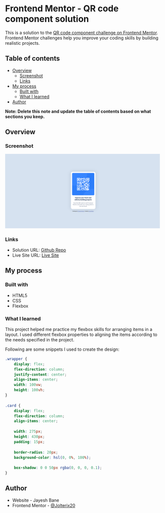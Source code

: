 # Frontend Mentor - QR code component solution

This is a solution to the [QR code component challenge on Frontend Mentor](https://www.frontendmentor.io/challenges/qr-code-component-iux_sIO_H). Frontend Mentor challenges help you improve your coding skills by building realistic projects.

## Table of contents

-   [Overview](#overview)
    -   [Screenshot](#screenshot)
    -   [Links](#links)
-   [My process](#my-process)
    -   [Built with](#built-with)
    -   [What I learned](#what-i-learned)
-   [Author](#author)

**Note: Delete this note and update the table of contents based on what sections you keep.**

## Overview

### Screenshot

![Finished QR Code Component](./results/screenshot.png)

### Links

-   Solution URL: [Github Repo](https://github.com/Jolterix20/qr-code-component)
-   Live Site URL: [Live Site](https://jolterix20.github.io/qr-code-component/)

## My process

### Built with

-   HTML5
-   CSS
-   Flexbox

### What I learned

This project helped me practice my flexbox skills for arranging items in a layout. I used different flexbox properties to aligning the items according to the needs specified in the project.

Following are some snippets I used to create the design:

```css
.wrapper {
	display: flex;
	flex-direction: column;
	justify-content: center;
	align-items: center;
	width: 100vw;
	height: 100vh;
}

.card {
	display: flex;
	flex-direction: column;
	align-items: center;

	width: 275px;
	height: 430px;
	padding: 15px;

	border-radius: 20px;
	background-color: hsl(0, 0%, 100%);

	box-shadow: 0 0 50px rgba(0, 0, 0, 0.1);
}
```

## Author

-   Website - Jayesh Bane
-   Frontend Mentor - [@Jolterix20](https://www.frontendmentor.io/profile/Jolterix20)
